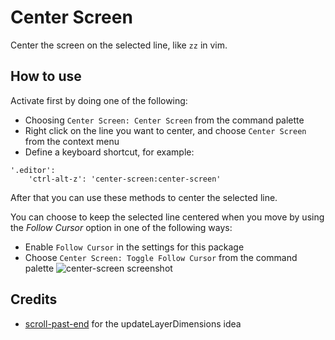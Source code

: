 # Center Screen

Center the screen on the selected line, like `zz` in vim.

## How to use
Activate first by doing one of the following:
* Choosing `Center Screen: Center Screen` from the command palette
* Right click on the line you want to center, and choose `Center Screen` from the context menu
* Define a keyboard shortcut, for example:
```
'.editor':
    'ctrl-alt-z': 'center-screen:center-screen'
```

After that you can use these methods to center the selected line.

You can choose to keep the selected line centered when you move by using
the _Follow Cursor_ option in one of the following ways:
* Enable `Follow Cursor` in the settings for this package
* Choose `Center Screen: Toggle Follow Cursor` from the command palette
![center-screen screenshot](https://cloud.githubusercontent.com/assets/6184864/2947826/e850b426-d9fa-11e3-975a-916b7dc71135.gif)

## Credits
* [scroll-past-end](https://atom.io/packages/scroll-past-end) for the updateLayerDimensions idea
